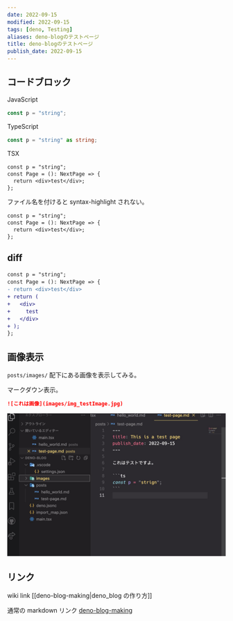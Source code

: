```yaml
---
date: 2022-09-15
modified: 2022-09-15
tags: [deno, Testing]
aliases: deno-blogのテストページ
title: deno-blogのテストページ
publish_date: 2022-09-15
---
```


## コードブロック

JavaScript

```js
const p = "string";
```

TypeScript

```ts
const p = "string" as string;
```

TSX

```tsx
const p = "string";
const Page = (): NextPage => {
  return <div>test</div>;
};
```

ファイル名を付けると syntax-highlight されない。

```tsx:test.tsx
const p = "string";
const Page = (): NextPage => {
  return <div>test</div>;
};
```

## diff

```diff
const p = "string";
const Page = (): NextPage => {
- return <div>test</div>
+ return (
+   <div>
+     test
+   </div>
+ );
};
```

## 画像表示

`posts/images/` 配下にある画像を表示してみる。

マークダウン表示。

```md
![これは画像](images/img_testImage.jpg)
```

![test image](images/img_testImage.jpg)

## リンク

wiki link [[deno-blog-making|deno_blog の作り方]]

通常の markdown リンク [deno-blog-making](deno-blog-making)

